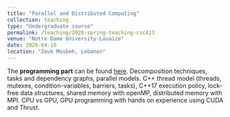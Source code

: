 ```yaml
---
title: "Parallel and Distributed Computing"
collection: teaching
type: "Undergraduate course"
permalink: /teaching/2020-spring-teaching-csc413
venue: "Notre Dame University-Louaize"
date: 2020-04-10
location: "Zouk Mosbeh, Lebanon"
---
```


The __programming part__ can be found [here](https://NDU-CSC413.github.io/).
Decomposition techniques, tasks and dependency graphs, parallel models. C++ thread model (threads, mutexes, condition-variables, barriers, tasks), C++17 execution policy, lock-free data structures, shared memory with openMP, distributed memory with MPI. CPU vs GPU, GPU programming with hands on experience using CUDA and Thrust.
